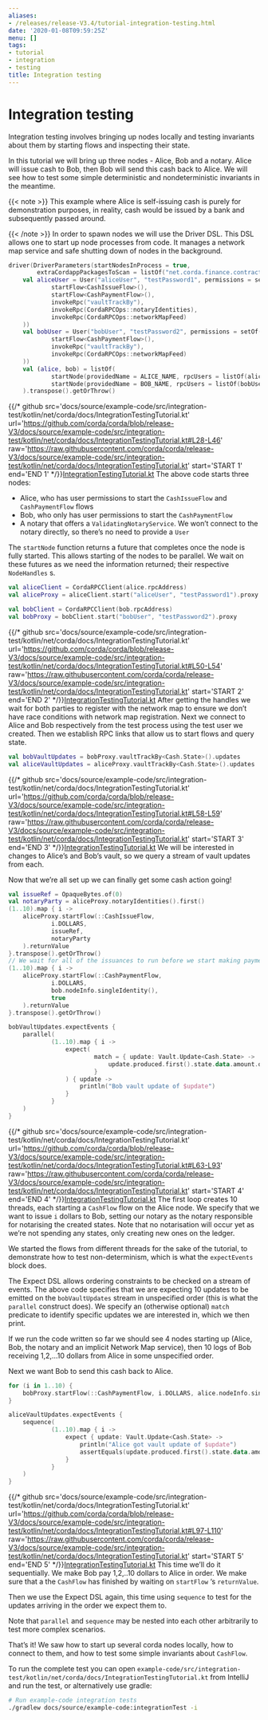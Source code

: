 ```yaml
---
aliases:
- /releases/release-V3.4/tutorial-integration-testing.html
date: '2020-01-08T09:59:25Z'
menu: []
tags:
- tutorial
- integration
- testing
title: Integration testing
---
```



# Integration testing

Integration testing involves bringing up nodes locally and testing
invariants about them by starting flows and inspecting their state.

In this tutorial we will bring up three nodes - Alice, Bob and a
notary. Alice will issue cash to Bob, then Bob will send this cash
back to Alice. We will see how to test some simple deterministic and
nondeterministic invariants in the meantime.

{{< note >}}
This example where Alice is self-issuing cash is purely for
demonstration purposes, in reality, cash would be issued by a bank
and subsequently passed around.

{{< /note >}}
In order to spawn nodes we will use the Driver DSL. This DSL allows
one to start up node processes from code. It manages a network map
service and safe shutting down of nodes in the background.

```kotlin
driver(DriverParameters(startNodesInProcess = true,
        extraCordappPackagesToScan = listOf("net.corda.finance.contracts.asset", "net.corda.finance.schemas"))) {
    val aliceUser = User("aliceUser", "testPassword1", permissions = setOf(
            startFlow<CashIssueFlow>(),
            startFlow<CashPaymentFlow>(),
            invokeRpc("vaultTrackBy"),
            invokeRpc(CordaRPCOps::notaryIdentities),
            invokeRpc(CordaRPCOps::networkMapFeed)
    ))
    val bobUser = User("bobUser", "testPassword2", permissions = setOf(
            startFlow<CashPaymentFlow>(),
            invokeRpc("vaultTrackBy"),
            invokeRpc(CordaRPCOps::networkMapFeed)
    ))
    val (alice, bob) = listOf(
            startNode(providedName = ALICE_NAME, rpcUsers = listOf(aliceUser)),
            startNode(providedName = BOB_NAME, rpcUsers = listOf(bobUser))
    ).transpose().getOrThrow()


```
{{/* github src='docs/source/example-code/src/integration-test/kotlin/net/corda/docs/IntegrationTestingTutorial.kt' url='https://github.com/corda/corda/blob/release-V3/docs/source/example-code/src/integration-test/kotlin/net/corda/docs/IntegrationTestingTutorial.kt#L28-L46' raw='https://raw.githubusercontent.com/corda/corda/release-V3/docs/source/example-code/src/integration-test/kotlin/net/corda/docs/IntegrationTestingTutorial.kt' start='START 1' end='END 1' */}}[IntegrationTestingTutorial.kt](https://github.com/corda/corda/blob/release/os/3.4/docs/source/example-code/src/integration-test/kotlin/net/corda/docs/IntegrationTestingTutorial.kt)
The above code starts three nodes:


* Alice, who has user permissions to start the `CashIssueFlow` and
`CashPaymentFlow` flows
* Bob, who only has user permissions to start the `CashPaymentFlow`
* A notary that offers a `ValidatingNotaryService`. We won’t connect
to the notary directly, so there’s no need to provide a `User`

The `startNode` function returns a future that completes once the
node is fully started. This allows starting of the nodes to be
parallel. We wait on these futures as we need the information
returned; their respective `NodeHandles` s.

```kotlin
val aliceClient = CordaRPCClient(alice.rpcAddress)
val aliceProxy = aliceClient.start("aliceUser", "testPassword1").proxy

val bobClient = CordaRPCClient(bob.rpcAddress)
val bobProxy = bobClient.start("bobUser", "testPassword2").proxy

```
{{/* github src='docs/source/example-code/src/integration-test/kotlin/net/corda/docs/IntegrationTestingTutorial.kt' url='https://github.com/corda/corda/blob/release-V3/docs/source/example-code/src/integration-test/kotlin/net/corda/docs/IntegrationTestingTutorial.kt#L50-L54' raw='https://raw.githubusercontent.com/corda/corda/release-V3/docs/source/example-code/src/integration-test/kotlin/net/corda/docs/IntegrationTestingTutorial.kt' start='START 2' end='END 2' */}}[IntegrationTestingTutorial.kt](https://github.com/corda/corda/blob/release/os/3.4/docs/source/example-code/src/integration-test/kotlin/net/corda/docs/IntegrationTestingTutorial.kt)
After getting the handles we wait for both parties to register with
the network map to ensure we don’t have race conditions with network
map registration. Next we connect to Alice and Bob respectively from
the test process using the test user we created. Then we establish RPC
links that allow us to start flows and query state.

```kotlin
val bobVaultUpdates = bobProxy.vaultTrackBy<Cash.State>().updates
val aliceVaultUpdates = aliceProxy.vaultTrackBy<Cash.State>().updates

```
{{/* github src='docs/source/example-code/src/integration-test/kotlin/net/corda/docs/IntegrationTestingTutorial.kt' url='https://github.com/corda/corda/blob/release-V3/docs/source/example-code/src/integration-test/kotlin/net/corda/docs/IntegrationTestingTutorial.kt#L58-L59' raw='https://raw.githubusercontent.com/corda/corda/release-V3/docs/source/example-code/src/integration-test/kotlin/net/corda/docs/IntegrationTestingTutorial.kt' start='START 3' end='END 3' */}}[IntegrationTestingTutorial.kt](https://github.com/corda/corda/blob/release/os/3.4/docs/source/example-code/src/integration-test/kotlin/net/corda/docs/IntegrationTestingTutorial.kt)
We will be interested in changes to Alice’s and Bob’s vault, so we
query a stream of vault updates from each.

Now that we’re all set up we can finally get some cash action going!

```kotlin
val issueRef = OpaqueBytes.of(0)
val notaryParty = aliceProxy.notaryIdentities().first()
(1..10).map { i ->
    aliceProxy.startFlow(::CashIssueFlow,
            i.DOLLARS,
            issueRef,
            notaryParty
    ).returnValue
}.transpose().getOrThrow()
// We wait for all of the issuances to run before we start making payments
(1..10).map { i ->
    aliceProxy.startFlow(::CashPaymentFlow,
            i.DOLLARS,
            bob.nodeInfo.singleIdentity(),
            true
    ).returnValue
}.transpose().getOrThrow()

bobVaultUpdates.expectEvents {
    parallel(
            (1..10).map { i ->
                expect(
                        match = { update: Vault.Update<Cash.State> ->
                            update.produced.first().state.data.amount.quantity == i * 100L
                        }
                ) { update ->
                    println("Bob vault update of $update")
                }
            }
    )
}

```
{{/* github src='docs/source/example-code/src/integration-test/kotlin/net/corda/docs/IntegrationTestingTutorial.kt' url='https://github.com/corda/corda/blob/release-V3/docs/source/example-code/src/integration-test/kotlin/net/corda/docs/IntegrationTestingTutorial.kt#L63-L93' raw='https://raw.githubusercontent.com/corda/corda/release-V3/docs/source/example-code/src/integration-test/kotlin/net/corda/docs/IntegrationTestingTutorial.kt' start='START 4' end='END 4' */}}[IntegrationTestingTutorial.kt](https://github.com/corda/corda/blob/release/os/3.4/docs/source/example-code/src/integration-test/kotlin/net/corda/docs/IntegrationTestingTutorial.kt)
The first loop creates 10 threads, each starting a `CashFlow` flow
on the Alice node. We specify that we want to issue `i` dollars to
Bob, setting our notary as the notary responsible for notarising the
created states. Note that no notarisation will occur yet as we’re not
spending any states, only creating new ones on the ledger.

We started the flows from different threads for the sake of the
tutorial, to demonstrate how to test non-determinism, which is what
the `expectEvents` block does.

The Expect DSL allows ordering constraints to be checked on a stream
of events. The above code specifies that we are expecting 10 updates
to be emitted on the `bobVaultUpdates` stream in unspecified order
(this is what the `parallel` construct does). We specify an
(otherwise optional) `match` predicate to identify specific updates
we are interested in, which we then print.

If we run the code written so far we should see 4 nodes starting up
(Alice, Bob, the notary and an implicit Network Map service), then
10 logs of Bob receiving 1,2,…10 dollars from Alice in some unspecified
order.

Next we want Bob to send this cash back to Alice.

```kotlin
for (i in 1..10) {
    bobProxy.startFlow(::CashPaymentFlow, i.DOLLARS, alice.nodeInfo.singleIdentity()).returnValue.getOrThrow()
}

aliceVaultUpdates.expectEvents {
    sequence(
            (1..10).map { i ->
                expect { update: Vault.Update<Cash.State> ->
                    println("Alice got vault update of $update")
                    assertEquals(update.produced.first().state.data.amount.quantity, i * 100L)
                }
            }
    )
}

```
{{/* github src='docs/source/example-code/src/integration-test/kotlin/net/corda/docs/IntegrationTestingTutorial.kt' url='https://github.com/corda/corda/blob/release-V3/docs/source/example-code/src/integration-test/kotlin/net/corda/docs/IntegrationTestingTutorial.kt#L97-L110' raw='https://raw.githubusercontent.com/corda/corda/release-V3/docs/source/example-code/src/integration-test/kotlin/net/corda/docs/IntegrationTestingTutorial.kt' start='START 5' end='END 5' */}}[IntegrationTestingTutorial.kt](https://github.com/corda/corda/blob/release/os/3.4/docs/source/example-code/src/integration-test/kotlin/net/corda/docs/IntegrationTestingTutorial.kt)
This time we’ll do it sequentially. We make Bob pay 1,2,..10 dollars
to Alice in order. We make sure that a the `CashFlow` has finished
by waiting on `startFlow` ‘s `returnValue`.

Then we use the Expect DSL again, this time using `sequence` to test
for the updates arriving in the order we expect them to.

Note that `parallel` and `sequence` may be nested into each other
arbitrarily to test more complex scenarios.

That’s it! We saw how to start up several corda nodes locally, how to
connect to them, and how to test some simple invariants about
`CashFlow`.

To run the complete test you can open
`example-code/src/integration-test/kotlin/net/corda/docs/IntegrationTestingTutorial.kt`
from IntelliJ and run the test, or alternatively use gradle:

```bash
# Run example-code integration tests
./gradlew docs/source/example-code:integrationTest -i
```

